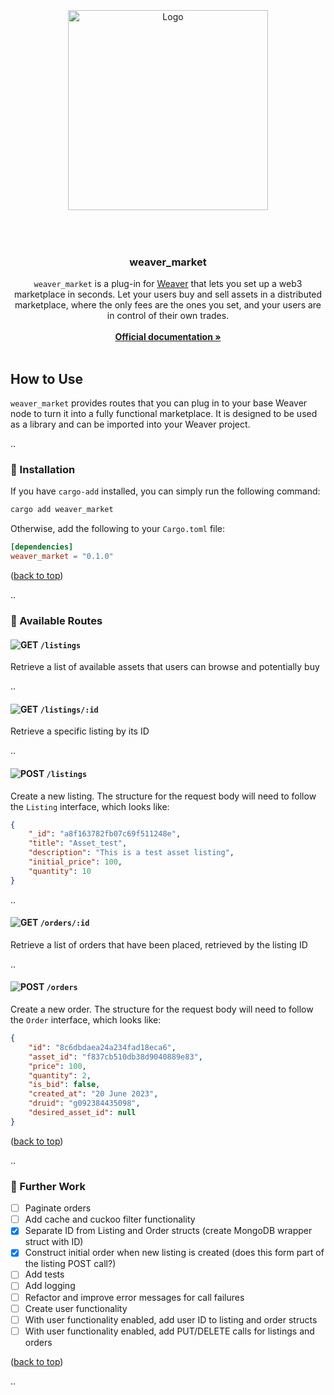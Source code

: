 <div id="top"></div>

<!-- PROJECT LOGO -->
<br />

<div align="center">
    <div style="height: 50px; width: 100%"></div>

  <a>
    <img src="https://github.com/ABlockOfficial/weaver_market/blob/main/assets/hero.svg" alt="Logo" width="320px">
  </a>

  <div style="height: 50px; width: 100%"></div>

  <h3>weaver_market</h3>

  <!-- <div>
  <img src="https://img.shields.io/github/actions/workflow/status/Zenotta/Intercom/codeql-analysis.yml?branch=main" alt="Pipeline Status" />
    <img src="https://img.shields.io/github/package-json/v/Zenotta/Intercom" />
  </div> -->

  <p align="center">
    <code>weaver_market</code> is a plug-in for <a href="https://github.com/ABlockOfficial/Weaver">Weaver</a> that lets you set up a web3 marketplace in seconds. Let your users buy and sell assets in a distributed marketplace, where the only fees are the ones you set, and your users are in control of their own trades.
    <br />
    <br />
    <a href="https://a-block.io"><strong>Official documentation »</strong></a>
    <br />
    <br />
  </p>
</div>

<!-- GETTING STARTED -->

## How to Use

`weaver_market` provides routes that you can plug in to your base Weaver node to turn it into a fully functional marketplace. It is designed to be used as a library and can be imported into your Weaver project.

..

### 🔧 Installation

If you have `cargo-add` installed, you can simply run the following command:

```sh
cargo add weaver_market
```

Otherwise, add the following to your `Cargo.toml` file:

```toml
[dependencies]
weaver_market = "0.1.0"
```

<p align="left">(<a href="#top">back to top</a>)</p>

..

### 🔌 Available Routes

#### **<img src="https://img.shields.io/badge/GET-2176FF" alt="GET"/> `/listings`**
Retrieve a list of available assets that users can browse and potentially buy

..

#### **<img src="https://img.shields.io/badge/GET-2176FF" alt="GET"/> `/listings/:id`**
Retrieve a specific listing by its ID

..

#### **<img src="https://img.shields.io/badge/POST-07BEB8" alt="POST"/> `/listings`**
Create a new listing. The structure for the request body will need to follow the `Listing` interface, which looks like:

```json
{
    "_id": "a8f163782fb07c69f511248e",
    "title": "Asset_test",
    "description": "This is a test asset listing",
    "initial_price": 100,
    "quantity": 10
}
```

..

#### **<img src="https://img.shields.io/badge/GET-2176FF" alt="GET"/> `/orders/:id`**
Retrieve a list of orders that have been placed, retrieved by the listing ID

..

#### **<img src="https://img.shields.io/badge/POST-07BEB8" alt="POST"/> `/orders`**
Create a new order. The structure for the request body will need to follow the `Order` interface, which looks like:

```json
{
    "id": "8c6dbdaea24a234fad18eca6",
    "asset_id": "f837cb510db38d9040889e83",
    "price": 100,
    "quantity": 2,
    "is_bid": false,
    "created_at": "20 June 2023",
    "druid": "g092384435098",
    "desired_asset_id": null
}
```

<p align="left">(<a href="#top">back to top</a>)</p>

..

### 🚧 Further Work

- [ ] Paginate orders
- [ ] Add cache and cuckoo filter functionality
- [x] Separate ID from Listing and Order structs (create MongoDB wrapper struct with ID)
- [x] Construct initial order when new listing is created (does this form part of the listing POST call?)
- [ ] Add tests
- [ ] Add logging
- [ ] Refactor and improve error messages for call failures
- [ ] Create user functionality
- [ ] With user functionality enabled, add user ID to listing and order structs
- [ ] With user functionality enabled, add PUT/DELETE calls for listings and orders

<p align="left">(<a href="#top">back to top</a>)</p>

..